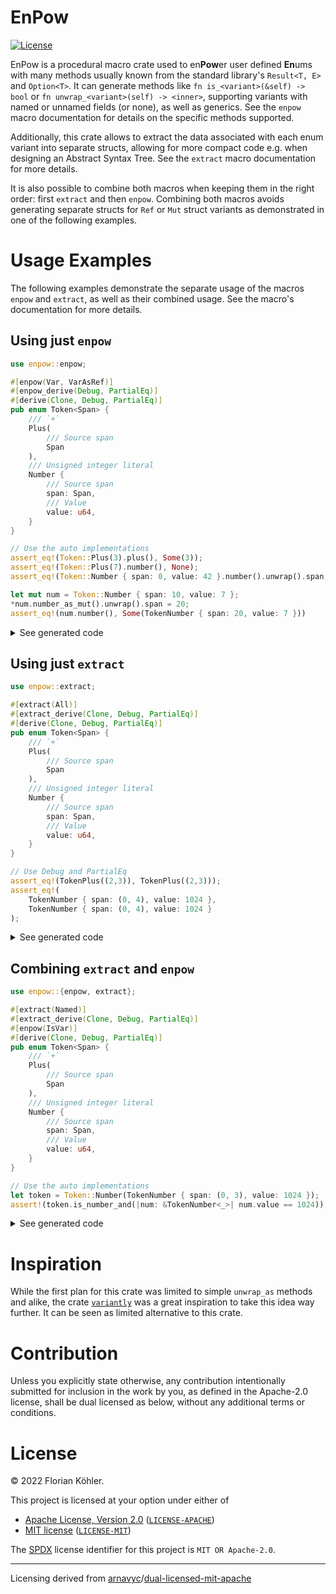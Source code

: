 # EnPow

[![License](https://img.shields.io/badge/license-MIT%2FApache--2.0-informational?style=flat-square)](COPYRIGHT.md)

EnPow is a procedural macro crate used to en**Pow**er user defined **En**ums with many methods usually known from the standard library's `Result<T, E>` and `Option<T>`. It can generate methods like `fn is_<variant>(&self) -> bool` or `fn unwrap_<variant>(self) -> <inner>`, supporting variants with named or unnamed fields (or none), as well as generics. See the `enpow` macro documentation for details on the specific methods supported.

Additionally, this crate allows to extract the data associated with each enum variant into separate structs, allowing for more compact code e.g. when designing an Abstract Syntax Tree. See the `extract` macro documentation for more details.

It is also possible to combine both macros when keeping them in the right order: first `extract` and then `enpow`. Combining both macros avoids generating separate structs for `Ref` or `Mut` struct variants as demonstrated in one of the following examples.

# Usage Examples

The following examples demonstrate the separate usage of the macros `enpow` and `extract`, as well as their combined usage. See the macro's documentation for more details.

## Using just `enpow`

```rust
use enpow::enpow;

#[enpow(Var, VarAsRef)]
#[enpow_derive(Debug, PartialEq)]
#[derive(Clone, Debug, PartialEq)]
pub enum Token<Span> {
    /// `+`
    Plus(
        /// Source span
        Span
    ),
    /// Unsigned integer literal
    Number {
        /// Source span
        span: Span,
        /// Value
        value: u64,
    }
}

// Use the auto implementations
assert_eq!(Token::Plus(3).plus(), Some(3));
assert_eq!(Token::Plus(7).number(), None);
assert_eq!(Token::Number { span: 0, value: 42 }.number().unwrap().span, 0);

let mut num = Token::Number { span: 10, value: 7 };
*num.number_as_mut().unwrap().span = 20;
assert_eq!(num.number(), Some(TokenNumber { span: 20, value: 7 }))
```

<details>
<summary>See generated code</summary>

```rust
#[derive(Clone, Debug, PartialEq)]
pub enum Token<Span> {
    /// `+`
    Plus(
        /// Source span
        Span
    ),
    /// Unsigned integer literal
    Number {
        /// Source span
        span: Span,
        /// Value
        value: u64,
    }
}

#[allow(unused)]
#[derive(Debug, PartialEq)]
/// Unsigned integer literal
pub struct TokenNumber<Span> {
    /// Source span
    pub span: Span,
    /// Value
    pub value: u64,
}

#[allow(unused)]
#[derive(Debug, PartialEq, Clone, Copy)]
/// Unsigned integer literal
pub struct TokenNumberRef<'token_number, Span> {
    /// Source span
    pub span: &'token_number Span,
    /// Value
    pub value: &'token_number u64,
}

#[allow(unused)]
#[derive(Debug, PartialEq)]
/// Unsigned integer literal
pub struct TokenNumberMut<'token_number, Span> {
    /// Source span
    pub span: &'token_number mut Span,
    /// Value
    pub value: &'token_number mut u64,
}

#[automatically_derived]
#[allow(unused)]
impl<Span> Token<Span> {
    pub fn plus(self) -> Option<Span> {
        match self {
            Token::Plus(f0) => Some(f0),
            _ => None,
        }
    }

    pub fn plus_as_ref(&self) -> Option<&Span> {
        match self {
            Token::Plus(f0) => Some(f0),
            _ => None,
        }
    }

    pub fn plus_as_mut(&mut self) -> Option<&mut Span> {
        match self {
            Token::Plus(f0) => Some(f0),
            _ => None,
        }
    }

    pub fn number(self) -> Option<TokenNumber<Span>> {
        match self {
            Token::Number { span, value } => Some(TokenNumber { span, value }),
            _ => None,
        }
    }

    pub fn number_as_ref(&self) -> Option<TokenNumberRef<Span>> {
        match self {
            Token::Number { span, value } => Some(TokenNumberRef { span, value }),
            _ => None,
        }
    }

    pub fn number_as_mut(&mut self) -> Option<TokenNumberMut<Span>> {
        match self {
            Token::Number { span, value } => Some(TokenNumberMut { span, value }),
            _ => None,
        }
    }
}

// Use the auto implementations
assert_eq!(Token::Plus(3).plus(), Some(3));
assert_eq!(Token::Plus(7).number(), None);
assert_eq!(Token::Number { span: 0, value: 42 }.number().unwrap().span, 0);

let mut num = Token::Number { span: 10, value: 7 };
*num.number_as_mut().unwrap().span = 20;
assert_eq!(num.number(), Some(TokenNumber { span: 20, value: 7 }))
```
</details>

## Using just `extract`

```rust
use enpow::extract;

#[extract(All)]
#[extract_derive(Clone, Debug, PartialEq)]
#[derive(Clone, Debug, PartialEq)]
pub enum Token<Span> {
    /// `+`
    Plus(
        /// Source span
        Span
    ),
    /// Unsigned integer literal
    Number {
        /// Source span
        span: Span,
        /// Value
        value: u64,
    }
}

// Use Debug and PartialEq
assert_eq!(TokenPlus((2,3)), TokenPlus((2,3)));
assert_eq!(
    TokenNumber { span: (0, 4), value: 1024 },
    TokenNumber { span: (0, 4), value: 1024 }
);
```

<details>
<summary>See generated code</summary>

```rust
#[derive(Clone, Debug, PartialEq)]
pub enum Token<Span> {
    /// `+`
    Plus(TokenPlus<Span>),
    /// Unsigned integer literal
    Number(TokenNumber<Span>),
}

#[derive(Clone, Debug, PartialEq)]
/// `+`
pub struct TokenPlus<Span>(
    /// Source span
    pub Span
);

#[derive(Clone, Debug, PartialEq)]
/// Unsigned integer literal
pub struct TokenNumber<Span> {
    /// Source span
    pub span: Span,
    /// Value
    pub value: u64,
}

// Use Debug and PartialEq
assert_eq!(TokenPlus((2,3)), TokenPlus((2,3)));
assert_eq!(
    TokenNumber { span: (0, 4), value: 1024 },
    TokenNumber { span: (0, 4), value: 1024 }
);
```
</details>

## Combining `extract` and `enpow`

```rust
use enpow::{enpow, extract};

#[extract(Named)]
#[extract_derive(Clone, Debug, PartialEq)]
#[enpow(IsVar)]
#[derive(Clone, Debug, PartialEq)]
pub enum Token<Span> {
    /// `+`
    Plus(
        /// Source span
        Span
    ),
    /// Unsigned integer literal
    Number {
        /// Source span
        span: Span,
        /// Value
        value: u64,
    }
}

// Use the auto implementations
let token = Token::Number(TokenNumber { span: (0, 3), value: 1024 });
assert!(token.is_number_and(|num: &TokenNumber<_>| num.value == 1024));
```

<details>
<summary>See generated code</summary>

```rust
#[derive(Clone, Debug, PartialEq)]
pub enum Token<Span> {
    /// `+`
    Plus(
        /// Source span
        Span
    ),
    /// Unsigned integer literal
    Number(TokenNumber<Span>),
}

#[automatically_derived]
#[allow(unused)]
impl<Span> Token<Span> {
    pub fn is_plus(&self) -> bool {
        match self {
            Token::Plus(f0) => true,
            _ => false,
        }
    }

    pub fn is_plus_and(&self, f: impl FnOnce(&Span) -> bool) -> bool {
        match self {
            Token::Plus(f0) => f(f0),
            _ => false,
        }
    }

    pub fn is_number(&self) -> bool {
        match self {
            Token::Number(f0) => true,
            _ => false,
        }
    }

    pub fn is_number_and(&self, f: impl FnOnce(&TokenNumber<Span>) -> bool) -> bool {
        match self {
            Token::Number(f0) => f(f0),
            _ => false,
        }
    }
}

#[derive(Clone, Debug, PartialEq)]
/// Unsigned integer literal
pub struct TokenNumber<Span> {
    /// Source span
    pub span: Span,
    /// Value
    pub value: u64,
}

// Use the auto implementations
let token = Token::Number(TokenNumber { span: (0, 3), value: 1024 });
assert!(token.is_number_and(|num: &TokenNumber<_>| num.value == 1024));
```
</details>

# Inspiration

While the first plan for this crate was limited to simple `unwrap_as` methods and alike, the crate [`variantly`](https://crates.io/crates/variantly) was a great inspiration to take this idea way further. It can be seen as limited alternative to this crate.

# Contribution

Unless you explicitly state otherwise, any contribution intentionally submitted for inclusion in the work by you, as defined in the Apache-2.0 license, shall be dual licensed as below, without any additional terms or conditions.

# License

&copy; 2022 Florian Köhler.

This project is licensed at your option under either of

- [Apache License, Version 2.0](https://www.apache.org/licenses/LICENSE-2.0) ([`LICENSE-APACHE`](LICENSE-APACHE))
- [MIT license](https://opensource.org/licenses/MIT) ([`LICENSE-MIT`](LICENSE-MIT))

The [SPDX](https://spdx.dev) license identifier for this project is `MIT OR Apache-2.0`.

---

Licensing derived from [arnavyc](https://github.com/arnavyc)/[dual-licensed-mit-apache](https://github.com/arnavyc/dual-licensed-mit-apache)